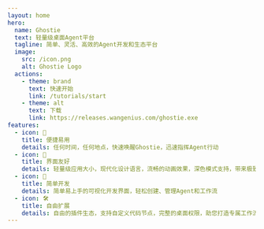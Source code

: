 ```yaml
---
layout: home
hero:
  name: Ghostie
  text: 轻量级桌面Agent平台
  tagline: 简单、灵活、高效的Agent开发和生态平台
  image:
    src: /icon.png
    alt: Ghostie Logo
  actions:
    - theme: brand
      text: 快速开始
      link: /tutorials/start
    - theme: alt
      text: 下载
      link: https://releases.wangenius.com/ghostie.exe
features:
  - icon: 🚀
    title: 便捷易用
    details: 任何时间，任何地点，快速唤醒Ghostie，迅速指挥Agent行动
  - icon: 🎉
    title: 界面友好
    details: 轻量级应用大小，现代化设计语言，流畅的动画效果，深色模式支持，带来极致用户体验
  - icon: 🎨
    title: 简单开发
    details: 简单易上手的可视化开发界面，轻松创建、管理Agent和工作流
  - icon: 🛠️
    title: 自由扩展
    details: 自由的插件生态，支持自定义代码节点，完整的桌面权限，助您打造专属工作流
---
```


